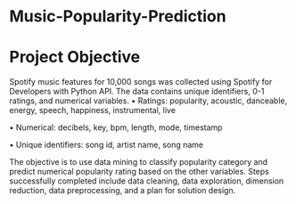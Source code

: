 # Music-Popularity-Prediction
# Project Objective
Spotify music features for 10,000 songs was collected using Spotify for Developers with Python API. The data contains unique identifiers, 0-1 ratings, and numerical variables.
  • Ratings: popularity, acoustic, danceable, energy, speech, happiness, instrumental, live
  
  • Numerical: decibels, key, bpm, length, mode, timestamp
  
  • Unique identifiers: song id, artist name, song name
  
The objective is to use data mining to classify popularity category and predict numerical popularity rating based on the other variables.
Steps successfully completed include data cleaning, data exploration, dimension reduction, data preprocessing, and a plan for solution design.
